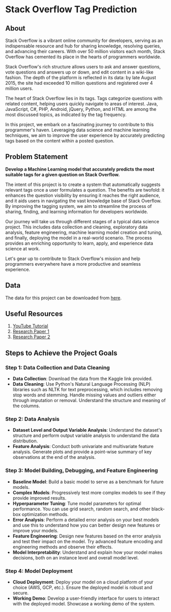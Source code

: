 # Stack Overflow Tag Prediction

## About

Stack Overflow is a vibrant online community for developers, serving as an indispensable resource and hub for sharing knowledge, resolving queries, and advancing their careers. With over 50 million visitors each month, Stack Overflow has cemented its place in the hearts of programmers worldwide.

Stack Overflow's rich structure allows users to ask and answer questions, vote questions and answers up or down, and edit content in a wiki-like fashion. The depth of the platform is reflected in its data: by late August 2015, the site had exceeded 10 million questions and registered over 4 million users.

The heart of Stack Overflow lies in its tags. Tags categorize questions with related content, helping users quickly navigate to areas of interest. Java, JavaScript, C#, PHP, Android, jQuery, Python, and HTML are among the most discussed topics, as indicated by the tag frequency.

In this project, we embark on a fascinating journey to contribute to this programmer's haven. Leveraging data science and machine learning techniques, we aim to improve the user experience by accurately predicting tags based on the content within a posted question.

## Problem Statement

**Develop a Machine Learning model that accurately predicts the most suitable tags for a given question on Stack Overflow.**

The intent of this project is to create a system that automatically suggests relevant tags once a user formulates a question. The benefits are twofold: it enhances the question visibility by ensuring it reaches the right audience, and it aids users in navigating the vast knowledge base of Stack Overflow. By improving the tagging system, we aim to streamline the process of sharing, finding, and learning information for developers worldwide.

Our journey will take us through different stages of a typical data science project. This includes data collection and cleaning, exploratory data analysis, feature engineering, machine learning model creation and tuning, and finally, deploying the model in a real-world scenario. The process provides an enriching opportunity to learn, apply, and experience data science at work. 

Let's gear up to contribute to Stack Overflow's mission and help programmers everywhere have a more productive and seamless experience.
## Data

The data for this project can be downloaded from [here](https://www.kaggle.com/c/facebook-recruiting-iii-keyword-extraction/data).

## Useful Resources

1. [YouTube Tutorial](https://youtu.be/nNDqbUhtIRg)
2. [Research Paper 1](https://www.microsoft.com/en-us/research/wp-content/uploads/2016/02/tagging-1.pdf)
3. [Research Paper 2](https://dl.acm.org/citation.cfm?id=2660970&dl=ACM&coll=DL)

## Steps to Achieve the Project Goals

### Step 1: Data Collection and Data Cleaning

* **Data Collection**: Download the data from the Kaggle link provided.
* **Data Cleaning**: Use Python's Natural Language Processing (NLP) libraries such as NLTK for text preprocessing, which includes removing stop words and stemming. Handle missing values and outliers either through imputation or removal. Understand the structure and meaning of the columns.

### Step 2: Data Analysis

* **Dataset Level and Output Variable Analysis**: Understand the dataset's structure and perform output variable analysis to understand the data distribution.
* **Feature Analysis**: Conduct both univariate and multivariate feature analysis. Generate plots and provide a point-wise summary of key observations at the end of the analysis.

### Step 3: Model Building, Debugging, and Feature Engineering

* **Baseline Model**: Build a basic model to serve as a benchmark for future models.
* **Complex Models**: Progressively test more complex models to see if they provide improved results.
* **Hyperparameter Tuning**: Tune model parameters for optimal performance. You can use grid search, random search, and other black-box optimization methods.
* **Error Analysis**: Perform a detailed error analysis on your best models and use this to understand how you can better design new features or improve your models.
* **Feature Engineering**: Design new features based on the error analysis and test their impact on the model. Try advanced feature encoding and engineering methods and observe their effects.
* **Model Interpretability**: Understand and explain how your model makes decisions, both on an instance level and overall model level.

### Step 4: Model Deployment

* **Cloud Deployment**: Deploy your model on a cloud platform of your choice (AWS, GCP, etc.). Ensure the deployed model is robust and secure.
* **Working Demo**: Develop a user-friendly interface for users to interact with the deployed model. Showcase a working demo of the system.


